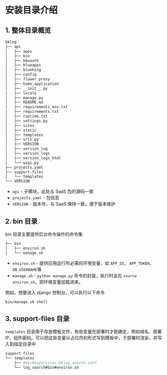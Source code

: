 # 安装目录介绍

## 1. 整体目录概览

```bash
bklog
├── api
│   ├── apps
│   ├── bin
│   ├── bkoauth
│   ├── blueapps
│   ├── blueking
│   ├── config
│   ├── flower_proxy
│   ├── home_application
│   ├── __init__.py
│   ├── locale
│   ├── manage.py
│   ├── README.md
│   ├── requirements_env.txt
│   ├── requirements.txt
│   ├── runtime.txt
│   ├── settings.py
│   ├── sites
│   ├── static
│   ├── templates
│   ├── urls.py
│   ├── VERSION
│   ├── version_log
│   ├── version_logs
│   ├── version_logs_html
│   └── wsgi.py
├── projects.yaml
├── support-files
│   └── templates
└── VERSION
```

- `api` - 子模块，此处与 SaaS 包的源码一致
- `projects.yaml` - 包信息
- `VERSION` - 版本号，与 SaaS 保持一致，便于版本维护

## 2. bin 目录

bin 目录主要提供后台命令操作的命令集

```bash
├── bin
│   ├── environ.sh
│   └── manage.sh
```

- `environ.sh` - 提供应用运行所必需的环境变量，如 `APP_ID`， `APP_TOKEN`， `DB_USERNAME`等
- `manage.sh` - `python manage.py` 命令的封装，执行时会先 `source environ.sh`，把环境变量加载进来。

例如，想要进入 django 控制台，可以执行以下命令

```bash
bin/manage.sh shell
```

## 3. support-files 目录

`templates` 目录用于存放模板文件，有些变量在部署时才能确定，例如域名、部署 IP、组件密码。可以把这些变量以占位符的形式写到模板中，于部署时渲染，并写入到指定目录中

```bash
support-files
└── templates
    ├── #etc#supervisor-bklog_search.conf
    └── log_search#bin#environ.sh
```

